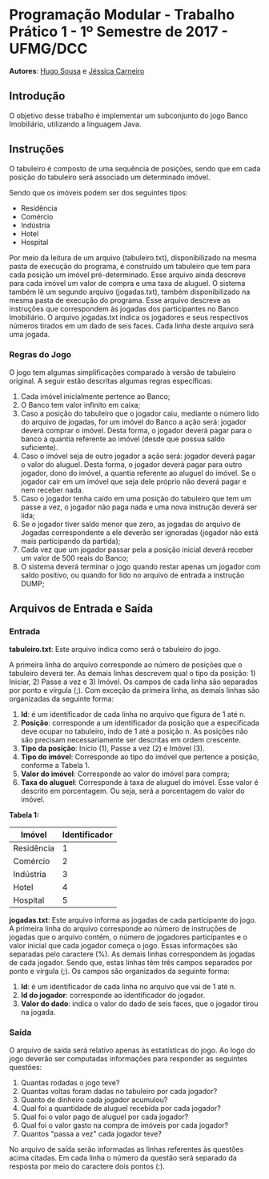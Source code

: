 # Programação Modular - Trabalho Prático 1 - 1º Semestre de 2017 - UFMG/DCC

**Autores**: [Hugo Sousa](https://github.com/ha2398) e [Jéssica Carneiro](https://github.com/jessicacarneiro)

## Introdução

O objetivo desse trabalho é implementar um subconjunto do jogo Banco Imobiliário, utilizando a linguagem Java.

## Instruções

O tabuleiro é composto de uma sequência de posições, sendo que em cada posição do tabuleiro será associado um determinado imóvel. 

Sendo que os imóveis podem ser dos seguintes tipos:

* Residência
* Comércio
* Indústria
* Hotel
* Hospital

Por meio da leitura de um arquivo (tabuleiro.txt), disponibilizado na mesma pasta de execução do programa,
é construído um tabuleiro que tem para cada posição um imóvel pré-determinado. Esse arquivo ainda
descreve para cada imóvel um valor de compra e uma taxa de aluguel. O sistema também lê um segundo arquivo (jogadas.txt), também disponibilizado na mesma pasta de execução do
programa. Esse arquivo descreve as instruções que correspondem às jogadas dos participantes no Banco Imobiliário. O arquivo jogadas.txt indica os jogadores e seus respectivos números tirados em um dado de seis faces. Cada linha deste arquivo será uma jogada.

### Regras do Jogo

O jogo tem algumas simplificações comparado à versão de tabuleiro original. A seguir estão descritas algumas regras específicas:

1. Cada imóvel inicialmente pertence ao Banco;
1. O Banco tem valor infinito em caixa;
1. Caso a posição do tabuleiro que o jogador caiu, mediante o número lido do arquivo de jogadas, for um imóvel do Banco a ação será: jogador deverá comprar o imóvel. Desta forma, o jogador deverá pagar para o banco a quantia referente ao imóvel (desde que possua saldo suficiente).
1. Caso o imóvel seja de outro jogador a ação será: jogador deverá pagar o valor do aluguel. Desta forma, o jogador deverá pagar para outro jogador, dono do imóvel, a quantia referente ao aluguel do imóvel. Se o jogador cair em um imóvel que seja dele próprio não deverá pagar e nem receber nada.
1. Caso o jogador tenha caído em uma posição do tabuleiro que tem um passe a vez, o jogador não paga nada e uma nova instrução deverá ser lida;
1. Se o jogador tiver saldo menor que zero, as jogadas do arquivo de Jogadas correspondente a ele deverão ser ignoradas (jogador não está mais participando da partida);
1. Cada vez que um jogador passar pela a posição inicial deverá receber um valor de 500 reais do Banco;
1. O sistema deverá terminar o jogo quando restar apenas um jogador com saldo positivo, ou quando for lido no arquivo de entrada a instrução DUMP;

## Arquivos de Entrada e Saída

### Entrada

**tabuleiro.txt**: Este arquivo indica como será o tabuleiro do jogo.

A primeira linha do arquivo corresponde ao número de posições que o tabuleiro deverá ter. As demais linhas
descrevem qual o tipo da posição: 1) Iniciar, 2) Passe a vez e 3) Imóvel.
Os campos de cada linha são separados por ponto e vírgula (;). Com exceção da primeira linha, as demais linhas são organizadas da seguinte forma:

1. **Id**: é um identificador de cada linha no arquivo que figura de 1 até n.
1. **Posição**: corresponde a um identificador da posição que a especificada deve ocupar no tabuleiro, indo de 1 até a posição n. As posições não são precisam necessariamente ser descritas em ordem crescente.
1. **Tipo da posição**: Início (1), Passe a vez (2) e Imóvel (3).
1. **Tipo do imóvel**: Corresponde ao tipo do imóvel que pertence a posição, conforme a Tabela 1.
1. **Valor do imóvel**: Corresponde ao valor do imóvel para compra;
1. **Taxa do aluguel**: Corresponde à taxa de aluguel do imóvel. Esse valor é descrito em porcentagem.
Ou seja, será a porcentagem do valor do imóvel.

**Tabela 1:**

Imóvel | Identificador
--------- |------------
Residência | 1
Comércio | 2
Indústria | 3
Hotel | 4
Hospital | 5

**jogadas.txt**: Este arquivo informa as jogadas de cada participante do jogo. A primeira linha do arquivo corresponde ao número de instruções de jogadas que o arquivo contém, o
número de jogadores participantes e o valor inicial que cada jogador começa o jogo. Essas informações são
separadas pelo caractere (%).
As demais linhas correspondem às jogadas de cada jogador. Sendo que, estas linhas têm três campos
separados por ponto e vírgula (;). Os campos são organizados da seguinte forma:

1. **Id**: é um identificador de cada linha no arquivo que vai de 1 até n.
1. **Id do jogador**: corresponde ao identificador do jogador.
1. **Valor do dado**: indica o valor do dado de seis faces, que o jogador tirou na jogada.

### Saída

O arquivo de saída será relativo apenas às estatísticas do jogo. Ao logo do jogo deverão ser computadas informações para responder as seguintes questões:

1. Quantas rodadas o jogo teve?
1. Quantas voltas foram dadas no tabuleiro por cada jogador?
1. Quanto de dinheiro cada jogador acumulou?
1. Qual foi a quantidade de aluguel recebida por cada jogador?
1. Qual foi o valor pago de aluguel por cada jogador?
1. Qual foi o valor gasto na compra de imóveis por cada jogador?
1. Quantos "passa a vez" cada jogador teve?

No arquivo de saída serão informadas as linhas referentes às questões acima citadas. Em cada linha o
número da questão será separado da resposta por meio do caractere dois pontos (:).